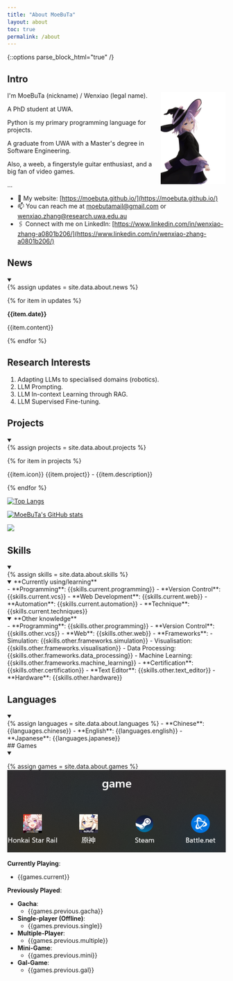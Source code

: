 ```yaml
---
title: "About MoeBuTa"
layout: about
toc: true
permalink: /about
---
```


{::options parse_block_html="true" /}


## Intro

<a href="https://moebuta.github.io/" >
<img align='right' src='/assets/source/anime/image/elaina.png' width="150" height="auto" >
</a>


I'm MoeBuTa (nickname) / Wenxiao (legal name).

A PhD student at UWA.

Python is my primary programming language for projects.

A graduate from UWA with a Master's degree in Software Engineering.

Also, a weeb, a fingerstyle guitar enthusiast, and a big fan of video games.

...
- 🔗 My website: [https://moebuta.github.io/](https://moebuta.github.io/)
- 📫 You can reach me at [moebutamail@gmail.com](moebutamail@gmail.com) or [wenxiao.zhang@research.uwa.edu.au](wenxiao.zhang@research.uwa.edu.au)
- 🖇️ Connect with me on LinkedIn: [https://www.linkedin.com/in/wenxiao-zhang-a0801b206/](https://www.linkedin.com/in/wenxiao-zhang-a0801b206/)


## News

<details open markdown="1">
<summary></summary>
{% assign updates = site.data.about.news %}

{% for item in updates %}

<div class="{{item.theme}}" markdown="1">

<b><i class="fas fa-fw fa-{{item.icon}}"></i>  {{item.date}}</b>

{{item.content}}

</div>

{% endfor %}

</details>

## Research Interests

1. Adapting LLMs to specialised domains (robotics).
2. LLM Prompting.
3. LLM In-context Learning through RAG. 
4. LLM Supervised Fine-tuning.

## Projects

<details open markdown="1">
<summary></summary>
{% assign projects = site.data.about.projects %}

{% for item in projects %}

{{item.icon}} {{item.project}} - {{item.description}}

{% endfor %}


[![Top Langs](https://github-readme-stats.vercel.app/api/top-langs/?username=MoeBuTa&layout=compact&theme=tokyonight&card_width=500&langs_count=10)](https://github.com/MoeBuTa/github-readme-stats)

[![MoeBuTa's GitHub stats](https://github-readme-stats.vercel.app/api?username=MoeBuTa&theme=tokyonight&rank_icon=github&card_width=500)](https://github.com/MoeBuTa/github-readme-stats)

<img src="https://counter.seku.su/cmoe?name=MoeBuTa&theme=r34" /><br>

</details>

## Skills

<details open markdown="1">
<summary></summary>
{% assign skills = site.data.about.skills %}

<details open markdown="1">
<summary> **Currently using/learning**
</summary>
 - **Programming**: {{skills.current.programming}}
 - **Version Control**: {{skills.current.vcs}}
 - **Web Development**: {{skills.current.web}}
 - **Automation**: {{skills.current.automation}}
 - **Technique**: {{skills.current.techniques}}
</details>


<details open markdown="1">
<summary> **Other knowledge**
</summary>
 - **Programming**: {{skills.other.programming}}
 - **Version Control**: {{skills.other.vcs}}
 - **Web**: {{skills.other.web}}
 - **Frameworks**: 
   - Simulation: {{skills.other.frameworks.simulation}}
   - Visualisation: {{skills.other.frameworks.visualisation}}
   - Data Processing: {{skills.other.frameworks.data_processing}}
   - Machine Learning: {{skills.other.frameworks.machine_learning}}
 - **Certification**: {{skills.other.certification}}
 - **Text Editor**: {{skills.other.text_editor}}
 - **Hardware**: {{skills.other.hardware}}
</details>

</details>

## Languages
<details open markdown="1">
<summary></summary>
{% assign languages = site.data.about.languages %}
- **Chinese**: {{languages.chinese}}
- **English**: {{languages.english}}
- **Japanese**: {{languages.japanese}}
</details>
## Games

<details open markdown="1">
<summary></summary>

{% assign games = site.data.about.games %}
<img src="assets/source/image/blog/game.png" /><br>

**Currently Playing**:
 - {{games.current}}

**Previously Played**:
 - **Gacha**:
   - {{games.previous.gacha}}
 - **Single-player (Offline)**:
   - {{games.previous.single}}
 - **Multiple-Player**:
   - {{games.previous.multiple}}
 - **Mini-Game**:
   - {{games.previous.mini}}
 - **Gal-Game**:
   - {{games.previous.gal}}
</details>

 
[UWA]: https://www.uwa.edu.au/
[AWS]: https://www.credly.com/badges/82057be6-157e-4f61-9707-8d84f519eef7/linked_in_profile